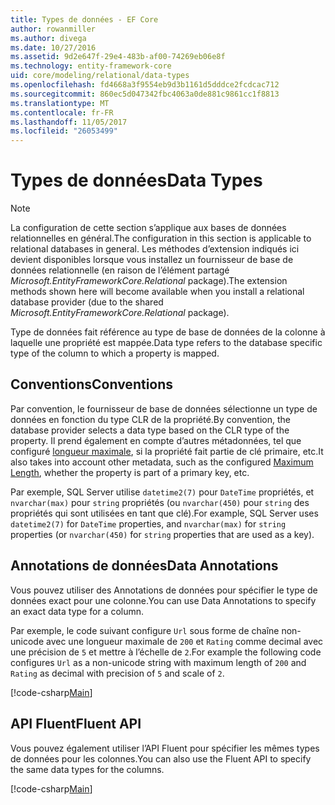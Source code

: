```yaml
---
title: Types de données - EF Core
author: rowanmiller
ms.author: divega
ms.date: 10/27/2016
ms.assetid: 9d2e647f-29e4-483b-af00-74269eb06e8f
ms.technology: entity-framework-core
uid: core/modeling/relational/data-types
ms.openlocfilehash: fd4668a3f9554eb9d3b1161d5dddce2fcdcac712
ms.sourcegitcommit: 860ec5d047342fbc4063a0de881c9861cc1f8813
ms.translationtype: MT
ms.contentlocale: fr-FR
ms.lasthandoff: 11/05/2017
ms.locfileid: "26053499"
---
```

# <a name="data-types"></a><span data-ttu-id="2e908-102">Types de données</span><span class="sxs-lookup"><span data-stu-id="2e908-102">Data Types</span></span>

> [!NOTE]  
> <span data-ttu-id="2e908-103">La configuration de cette section s’applique aux bases de données relationnelles en général.</span><span class="sxs-lookup"><span data-stu-id="2e908-103">The configuration in this section is applicable to relational databases in general.</span></span> <span data-ttu-id="2e908-104">Les méthodes d’extension indiqués ici devient disponibles lorsque vous installez un fournisseur de base de données relationnelle (en raison de l’élément partagé *Microsoft.EntityFrameworkCore.Relational* package).</span><span class="sxs-lookup"><span data-stu-id="2e908-104">The extension methods shown here will become available when you install a relational database provider (due to the shared *Microsoft.EntityFrameworkCore.Relational* package).</span></span>

<span data-ttu-id="2e908-105">Type de données fait référence au type de base de données de la colonne à laquelle une propriété est mappée.</span><span class="sxs-lookup"><span data-stu-id="2e908-105">Data type refers to the database specific type of the column to which a property is mapped.</span></span>

## <a name="conventions"></a><span data-ttu-id="2e908-106">Conventions</span><span class="sxs-lookup"><span data-stu-id="2e908-106">Conventions</span></span>

<span data-ttu-id="2e908-107">Par convention, le fournisseur de base de données sélectionne un type de données en fonction du type CLR de la propriété.</span><span class="sxs-lookup"><span data-stu-id="2e908-107">By convention, the database provider selects a data type based on the CLR type of the property.</span></span> <span data-ttu-id="2e908-108">Il prend également en compte d’autres métadonnées, tel que configuré [longueur maximale](../max-length.md), si la propriété fait partie de clé primaire, etc.</span><span class="sxs-lookup"><span data-stu-id="2e908-108">It also takes into account other metadata, such as the configured [Maximum Length](../max-length.md), whether the property is part of a primary key, etc.</span></span>

<span data-ttu-id="2e908-109">Par exemple, SQL Server utilise `datetime2(7)` pour `DateTime` propriétés, et `nvarchar(max)` pour `string` propriétés (ou `nvarchar(450)` pour `string` des propriétés qui sont utilisées en tant que clé).</span><span class="sxs-lookup"><span data-stu-id="2e908-109">For example, SQL Server uses `datetime2(7)` for `DateTime` properties, and `nvarchar(max)` for `string` properties (or `nvarchar(450)` for `string` properties that are used as a key).</span></span>

## <a name="data-annotations"></a><span data-ttu-id="2e908-110">Annotations de données</span><span class="sxs-lookup"><span data-stu-id="2e908-110">Data Annotations</span></span>

<span data-ttu-id="2e908-111">Vous pouvez utiliser des Annotations de données pour spécifier le type de données exact pour une colonne.</span><span class="sxs-lookup"><span data-stu-id="2e908-111">You can use Data Annotations to specify an exact data type for a column.</span></span>

<span data-ttu-id="2e908-112">Par exemple, le code suivant configure `Url` sous forme de chaîne non-unicode avec une longueur maximale de `200` et `Rating` comme decimal avec une précision de `5` et mettre à l’échelle de `2`.</span><span class="sxs-lookup"><span data-stu-id="2e908-112">For example the following code configures `Url` as a non-unicode string with maximum length of `200` and `Rating` as decimal with precision of `5` and scale of `2`.</span></span>

[!code-csharp[Main](../../../../samples/core/Modeling/DataAnnotations/Samples/Relational/DataType.cs?name=Entities&highlight=4,6)]

## <a name="fluent-api"></a><span data-ttu-id="2e908-113">API Fluent</span><span class="sxs-lookup"><span data-stu-id="2e908-113">Fluent API</span></span>

<span data-ttu-id="2e908-114">Vous pouvez également utiliser l’API Fluent pour spécifier les mêmes types de données pour les colonnes.</span><span class="sxs-lookup"><span data-stu-id="2e908-114">You can also use the Fluent API to specify the same data types for the columns.</span></span>

[!code-csharp[Main](../../../../samples/core/Modeling/FluentAPI/Samples/Relational/DataType.cs?name=Model&highlight=9-10)]
